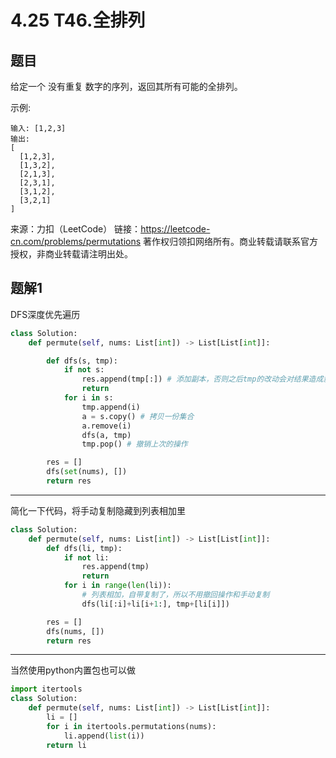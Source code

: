 # 4.25 T46.全排列

## 题目
给定一个 没有重复 数字的序列，返回其所有可能的全排列。

示例:
```
输入: [1,2,3]
输出:
[
  [1,2,3],
  [1,3,2],
  [2,1,3],
  [2,3,1],
  [3,1,2],
  [3,2,1]
]
```
来源：力扣（LeetCode）
链接：https://leetcode-cn.com/problems/permutations
著作权归领扣网络所有。商业转载请联系官方授权，非商业转载请注明出处。

## 题解1
DFS深度优先遍历

```python
class Solution:
    def permute(self, nums: List[int]) -> List[List[int]]:

        def dfs(s, tmp):
            if not s:
                res.append(tmp[:]) # 添加副本，否则之后tmp的改动会对结果造成影响
                return
            for i in s:
                tmp.append(i)
                a = s.copy() # 拷贝一份集合
                a.remove(i)
                dfs(a, tmp)
                tmp.pop() # 撤销上次的操作

        res = []
        dfs(set(nums), [])
        return res
```

---
简化一下代码，将手动复制隐藏到列表相加里
```python
class Solution:
    def permute(self, nums: List[int]) -> List[List[int]]:
        def dfs(li, tmp):
            if not li:
                res.append(tmp)
                return
            for i in range(len(li)):
                # 列表相加，自带复制了，所以不用撤回操作和手动复制
                dfs(li[:i]+li[i+1:], tmp+[li[i]])

        res = []
        dfs(nums, [])
        return res
```

---
当然使用python内置包也可以做
```python
import itertools
class Solution:
    def permute(self, nums: List[int]) -> List[List[int]]:
        li = []
        for i in itertools.permutations(nums):
            li.append(list(i))
        return li
```
